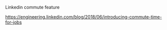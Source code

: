 Linkedin commute feature

https://engineering.linkedin.com/blog/2018/06/introducing-commute-time-for-jobs
